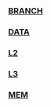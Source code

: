 ### [BRANCH](https://daneclacey.github.io/raw_data.github.io/att1/do_collision_cg/1core_BRANCH.txt)
### [DATA](https://daneclacey.github.io/raw_data.github.io/att1/do_collision_cg/1core_DATA.txt)
### [L2](https://daneclacey.github.io/raw_data.github.io/att1/do_collision_cg/1core_L2.txt)
### [L3](https://daneclacey.github.io/raw_data.github.io/att1/do_collision_cg/1core_L3.txt)
### [MEM](https://daneclacey.github.io/raw_data.github.io/att1/do_collision_cg/1core_MEM.txt)